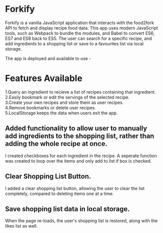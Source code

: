 # Forkify

Forkify is a vanilla JavaScript application that interacts with the food2fork API to fetch and display recipe food data. This app uses modern JavaScript tools, such as Webpack to bundle the modules, and Babel to convert ES6, ES7 and ES8 back to ES5. The user can search for a specific recipe, and add ingredients to a shopping list or save to a favourites list via local storage.

The app is deployed and available to use -

# Features Available
1.Query an ingredient to recieve a list of recipes containing that ingredient.  </br>
2.Easily bookmark or edit the servings of the selected recipe.  </br>
3.Create your own recipes and store them as user recipes.</br>
4.Remove bookmarks or delete user recipes.</br>
5.LocalStorage keeps the data when users exit the app.</br>

## Added functionality to allow user to manually add ingredients to the shopping list, rather than adding the whole recipe at once.
I created checkboxes for each ingredient in the recipe. A seperate function was created to loop over the items and only add to list if box is checked.

## Clear Shopping List Button.
I added a clear shopping list button, allowing the user to clear the list completely, compared to deleting items one at a time.


## Save shopping list data in local storage.
When the page re-loads, the user's shopping list is restored, along with the likes list as well. 
